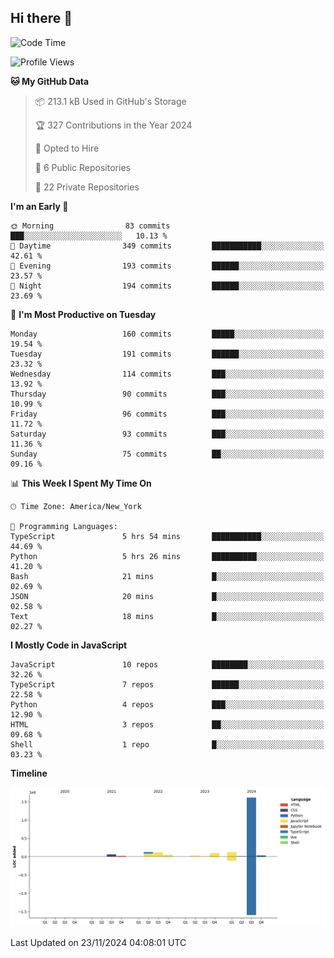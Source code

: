 ## Hi there 👋

<!--START_SECTION:waka-->
![Code Time](http://img.shields.io/badge/Code%20Time-119%20hrs%2053%20mins-blue)

![Profile Views](http://img.shields.io/badge/Profile%20Views-18-blue)

**🐱 My GitHub Data** 

> 📦 213.1 kB Used in GitHub's Storage 
 > 
> 🏆 327 Contributions in the Year 2024
 > 
> 💼 Opted to Hire
 > 
> 📜 6 Public Repositories 
 > 
> 🔑 22 Private Repositories 
 > 
**I'm an Early 🐤** 

```text
🌞 Morning                83 commits          ███░░░░░░░░░░░░░░░░░░░░░░   10.13 % 
🌆 Daytime                349 commits         ███████████░░░░░░░░░░░░░░   42.61 % 
🌃 Evening                193 commits         ██████░░░░░░░░░░░░░░░░░░░   23.57 % 
🌙 Night                  194 commits         ██████░░░░░░░░░░░░░░░░░░░   23.69 % 
```
📅 **I'm Most Productive on Tuesday** 

```text
Monday                   160 commits         █████░░░░░░░░░░░░░░░░░░░░   19.54 % 
Tuesday                  191 commits         ██████░░░░░░░░░░░░░░░░░░░   23.32 % 
Wednesday                114 commits         ███░░░░░░░░░░░░░░░░░░░░░░   13.92 % 
Thursday                 90 commits          ███░░░░░░░░░░░░░░░░░░░░░░   10.99 % 
Friday                   96 commits          ███░░░░░░░░░░░░░░░░░░░░░░   11.72 % 
Saturday                 93 commits          ███░░░░░░░░░░░░░░░░░░░░░░   11.36 % 
Sunday                   75 commits          ██░░░░░░░░░░░░░░░░░░░░░░░   09.16 % 
```


📊 **This Week I Spent My Time On** 

```text
🕑︎ Time Zone: America/New_York

💬 Programming Languages: 
TypeScript               5 hrs 54 mins       ███████████░░░░░░░░░░░░░░   44.69 % 
Python                   5 hrs 26 mins       ██████████░░░░░░░░░░░░░░░   41.20 % 
Bash                     21 mins             █░░░░░░░░░░░░░░░░░░░░░░░░   02.69 % 
JSON                     20 mins             █░░░░░░░░░░░░░░░░░░░░░░░░   02.58 % 
Text                     18 mins             █░░░░░░░░░░░░░░░░░░░░░░░░   02.27 % 
```

**I Mostly Code in JavaScript** 

```text
JavaScript               10 repos            ████████░░░░░░░░░░░░░░░░░   32.26 % 
TypeScript               7 repos             ██████░░░░░░░░░░░░░░░░░░░   22.58 % 
Python                   4 repos             ███░░░░░░░░░░░░░░░░░░░░░░   12.90 % 
HTML                     3 repos             ██░░░░░░░░░░░░░░░░░░░░░░░   09.68 % 
Shell                    1 repo              █░░░░░░░░░░░░░░░░░░░░░░░░   03.23 % 
```



**Timeline**

![Lines of Code chart](https://raw.githubusercontent.com/dikshithvishnu/dikshithvishnu/main/assets/bar_graph.png)


 Last Updated on 23/11/2024 04:08:01 UTC
<!--END_SECTION:waka-->

